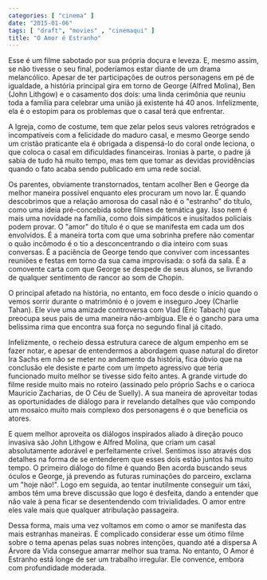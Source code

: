 ```yaml
---
categories: [ "cinema" ]
date: "2015-01-06"
tags: [ "draft", "movies" , "cinemaqui" ]
title: "O Amor é Estranho"
---
```

Esse é um filme sabotado por sua própria doçura e leveza. E, mesmo assim, se não tivesse o seu final, poderíamos estar diante de um drama melancólico. Apesar de ter participações de outros personagens em pé de igualdade, a história principal gira em torno de George (Alfred Molina), Ben (John Lithgow) e o casamento dos dois: uma linda cerimônia que reuniu toda a família para celebrar uma união já existente há 40 anos. Infelizmente, ela é o estopim para os problemas que o casal terá que enfrentar.

A Igreja, como de costume, tem que zelar pelos seus valores retrógrados e incompatíveis com a felicidade do maduro casal, e mesmo George sendo um cristão praticante ela é obrigada a dispensá-lo do coral onde leciona, o que coloca o casal em dificuldades financeiras. Ironias à parte, o padre já sabia de tudo há muito tempo, mas tem que tomar as devidas providências quando o fato acaba sendo publicado em uma rede social. 

Os parentes, obviamente transtornados, tentam acolher Ben e George da melhor maneira possível enquanto eles procuram um novo lar. É quando descobrimos que a relação amorosa do casal não é o "estranho" do título, como uma ideia pré-concebida sobre filmes de temática gay. Isso nem é mais uma novidade na família, como dois simpáticos e inusitados policiais podem provar. O "amor" do título é o que se manifesta em cada um dos envolvidos. É a maneira torta com que uma sobrinha prefere não comentar o quão incômodo é o tio a desconcentrando o dia inteiro com suas conversas. É a paciência de George tendo que conviver com incessantes reuniões e festas em torno da sua cama improvisada: o sofá da sala. É a comovente carta com que George se despede de seus alunos, se livrando de qualquer sentimento de rancor ao som de Chopin.

O principal afetado na história, no entanto, em foco desde o início quando o vemos sorrir durante o matrimônio é o jovem e inseguro Joey (Charlie Tahan). Ele vive uma amizade controversa com Vlad (Eric Tabach) que preocupa seus pais de uma maneira não-ambígua. Ele é o gancho para uma belíssima rima que encontra sua força no segundo final já citado.

Infelizmente, o recheio dessa estrutura carece de algum empenho em se fazer notar, e apesar de entendermos a abordagem quase natural do diretor Ira Sachs em não se meter no andamento da história, fica óbvio que na conclusão ele desiste e parte com um ímpeto agressivo que teria funcionado muito melhor se tivesse sido feito antes. A grande virtude do filme reside muito mais no roteiro (assinado pelo próprio Sachs e o carioca Mauricio Zacharias, de O Céu de Suelly). A sua maneira de aproveitar todas as oportunidades de diálogo para ir revelando detalhes que vão compondo um mosaico muito mais complexo dos personagens é o que beneficia os atores.

E quem melhor aproveita os diálogos inspirados aliado à direção pouco invasiva são John Lithgow e Alfred Molina, que criam um casal absolutamente adorável e perfeitamente crível. Sentimos isso através dos detalhes na forma de se entenderem que esses dois estão juntos há muito tempo. O primeiro diálogo do filme é quando Ben acorda buscando seus óculos e George, já prevendo as futuras ruminações do parceiro, exclama um "hoje não!". Logo em seguida, ao tentar inutilmente conseguir um táxi, ambos têm uma breve discussão que logo é desfeita, dando a entender que não vale à pena ficar se desentendendo com trivialidades. O amor entre eles vale mais que qualquer atribulação passageira.

Dessa forma, mais uma vez voltamos em como o amor se manifesta das mais estranhas maneiras. É complicado considerar esse um ótimo filme sobre o tema apenas pelas suas nobres intenções, quando até a dispersa A Árvore da Vida consegue amarrar melhor sua trama. No entanto, O Amor é Estranho está longe de ser um trabalho irregular. Ele convence, embora com profundidade moderada.
